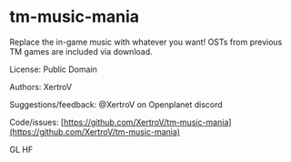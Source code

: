 # tm-music-mania

Replace the in-game music with whatever you want!
OSTs from previous TM games are included via download.

License: Public Domain

Authors: XertroV

Suggestions/feedback: @XertroV on Openplanet discord

Code/issues: [https://github.com/XertroV/tm-music-mania](https://github.com/XertroV/tm-music-mania)

GL HF

